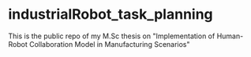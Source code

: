 # industrialRobot_task_planning
This is the public repo of my M.Sc thesis on "Implementation of Human-Robot Collaboration Model in Manufacturing Scenarios"
